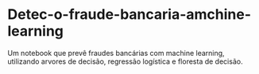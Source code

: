 # Detec-o-fraude-bancaria-amchine-learning
Um notebook que prevê fraudes bancárias com machine learning, utilizando arvores de decisão, regressão logística e floresta de decisão.
